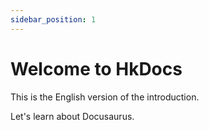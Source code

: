 ```yaml
---
sidebar_position: 1
---
```


# Welcome to HkDocs

This is the English version of the introduction.

Let's learn about Docusaurus.
